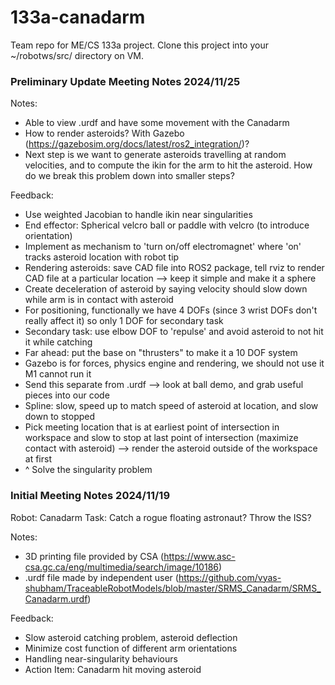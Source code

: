 # 133a-canadarm
Team repo for ME/CS 133a project. Clone this project into your ~/robotws/src/ directory on VM.

### Preliminary Update Meeting Notes 2024/11/25
Notes:
- Able to view .urdf and have some movement with the Canadarm
- How to render asteroids? With Gazebo (https://gazebosim.org/docs/latest/ros2_integration/)?
- Next step is we want to generate asteroids travelling at random velocities, and to compute the ikin for the arm to hit the asteroid. How do we break this problem down into smaller steps?

Feedback:
- Use weighted Jacobian to handle ikin near singularities
- End effector: Spherical velcro ball or paddle with velcro (to introduce orientation)
- Implement as mechanism to 'turn on/off electromagnet' where 'on' tracks asteroid location with robot tip
- Rendering asteroids: save CAD file into ROS2 package, tell rviz to render CAD file at a particular location --> keep it simple and make it a sphere
- Create deceleration of asteroid by saying velocity should slow down while arm is in contact with asteroid
- For positioning, functionally we have 4 DOFs (since 3 wrist DOFs don't really affect it) so only 1 DOF for secondary task
- Secondary task: use elbow DOF to 'repulse' and avoid asteroid to not hit it while catching
- Far ahead: put the base on "thrusters" to make it a 10 DOF system
- Gazebo is for forces, physics engine and rendering, we should not use it M1 cannot run it
- Send this separate from .urdf --> look at ball demo, and grab useful pieces into our code
- Spline: slow, speed up to match speed of asteroid at location, and slow down to stopped
- Pick meeting location that is at earliest point of intersection in workspace and slow to stop at last point of intersection (maximize contact with asteroid) --> render the asteroid outside of the workspace at first
- ^ Solve the singularity problem


### Initial Meeting Notes 2024/11/19
Robot: Canadarm
Task: Catch a rogue floating astronaut? Throw the ISS?

Notes:
- 3D printing file provided by CSA (https://www.asc-csa.gc.ca/eng/multimedia/search/image/10186) 
- .urdf file made by independent user (https://github.com/vyas-shubham/TraceableRobotModels/blob/master/SRMS_Canadarm/SRMS_Canadarm.urdf) 

Feedback:
- Slow asteroid catching problem, asteroid deflection
- Minimize cost function of different arm orientations
- Handling near-singularity behaviours
- Action Item: Canadarm hit moving asteroid 
